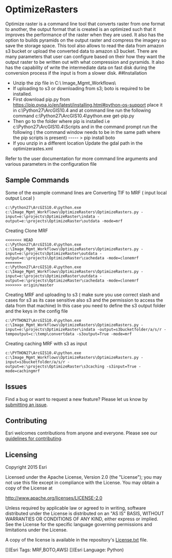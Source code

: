 # OptimizeRasters
Optimize raster is a command line tool that converts raster from one format to another, the output format that is created is an optimized such that it improves the performance of the raster when they are used. It also has the option to builds pyramids on the output raster and compress the imagery so save the storage space. This tool also allows to read the data from amazon s3 bucket or upload the converted data to amazon s3 bucket. There are many parameters that user can configure based on their how they want the output raster to be written out with what compression and pyramids. It also has the capability of write the intermediate data on fast disk during the conversion process if the input is from a slower disk.
##Installation
*	Unzip the zip file in C:\ Image_Mgmt_Workflows\
*	If uploading to s3 or downloading from s3; boto is required to be installed. 
*	First download pip.py from https://pip.pypa.io/en/latest/installing.html#python-os-support place it in c:\Python27\ArcGIS10.4 and at command line run the following command c:\Python27\ArcGIS10.4\python.exe get-pip.py
*	Then go to the folder where pip is installed i.e c:\Python27\ArcGIS10.4\Scripts and in the command prompt run the following ( the command window needs to be in the same path where the pip scripts is present) ----- > pip install boto
*	If you unzip in a different location Update the gdal path in the optimizerastes.xml

Refer to the user documentation for more command line arguments and various parameters in the configuration file
## Sample Commands
Some of the example command lines are 
Converting TIF to MRF ( input local output Local ) 
```
c:\Python27\ArcGIS10.4\python.exe c:\Image_Mgmt_Workflows\OptimizeRasters\OptimizeRasters.py -input=e:\projects\OptimizeRaster\indata -output=e:\projects\OptimizeRaster\outdata -mode=mrf
```
Creating Clone MRF
```
<<<<<<< HEAD
c:\Python27\ArcGIS10.4\python.exe c:\Image_Mgmt_Workflows\OptimizeRasters\OptimizeRasters.py -input=e:\projects\OptimizeRaster\outdata -output=e:\projects\OptimizeRaster\cachedata -mode=clonemrf
=======
c:\Python27\ArcGIS10.4\python.exe c:\Image_Mgmt_Workflows\OptimizeRasters\OptimizeRasters.py -input=e:\projects\OptimizeRaster\outdata -output=e:\projects\OptimizeRaster\cachedata -mode=clonemrf
>>>>>>> origin/master
 ```
Creating MRF and uploading to s3 ( make sure you use correct slash and cases for s3 as its case sensitive also s3 and the permission to access the data from that machine) 
In this case you need to define the s3 output folder and the keys in the config file 
```
c:\PYTHON27\ArcGIS10.4\python.exe c:\Image_Mgmt_Workflows\OptimizeRasters\OptimizeRasters.py -input=e:\projects\OptimizeRaster\indata -output=s3bucketfolder/a/s/r -tempoutput=c:\temp\convertdata -s3output=True -mode=mrf
```
 Creating caching MRF with s3 as input 
```
c:\PYTHON27\ArcGIS10.4\python.exe c:\Image_Mgmt_Workflows\OptimizeRasters\OptimizeRasters.py -input=s3bucketfolder/a/s/r -output=e:\projects\OptimizeRaster\s3caching -s3input=True -mode=cachingmrf
```

## Issues

Find a bug or want to request a new feature?  Please let us know by [submitting an issue](../../issues).


## Contributing

Esri welcomes contributions from anyone and everyone. Please see our [guidelines for contributing](https://github.com/esri/contributing).

## Licensing
Copyright 2015 Esri

Licensed under the Apache License, Version 2.0 (the "License");
you may not use this file except in compliance with the License.
You may obtain a copy of the License at

   http://www.apache.org/licenses/LICENSE-2.0

Unless required by applicable law or agreed to in writing, software
distributed under the License is distributed on an "AS IS" BASIS,
WITHOUT WARRANTIES OR CONDITIONS OF ANY KIND, either express or implied.
See the License for the specific language governing permissions and
limitations under the License.

A copy of the license is available in the repository's [License.txt](License.txt?raw=true) file.

[](Esri Tags: MRF,BOTO,AWS)
[](Esri Language: Python)​
